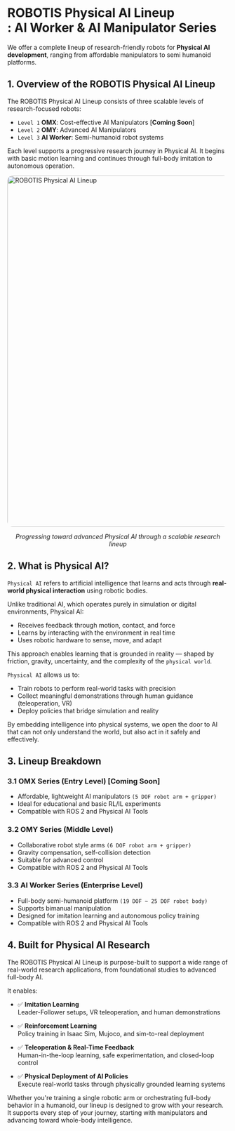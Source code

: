 # ROBOTIS Physical AI Lineup<br>: AI Worker & AI Manipulator Series

We offer a complete lineup of research-friendly robots for **Physical AI development**, ranging from affordable manipulators to semi humanoid platforms.

## 1. Overview of the ROBOTIS Physical AI Lineup

The ROBOTIS Physical AI Lineup consists of three scalable levels of research-focused robots:

- `Level 1` **OMX**: Cost-effective AI Manipulators [**Coming Soon**]
- `Level 2` **OMY**: Advanced AI Manipulators
- `Level 3` **AI Worker**: Semi-humanoid robot systems

Each level supports a progressive research journey in Physical AI. It begins with basic motion learning and continues through full-body imitation to autonomous operation.

<img src="/overview/physical_ai_lineup.png" alt="ROBOTIS Physical AI Lineup" style="border-radius: 12px; width: 800px;" />
<p align="center"><em>Progressing toward advanced Physical AI through a scalable research lineup</em></p>


## 2. What is Physical AI?

`Physical AI` refers to artificial intelligence that learns and acts through **real-world physical interaction** using robotic bodies.

Unlike traditional AI, which operates purely in simulation or digital environments, Physical AI:
- Receives feedback through motion, contact, and force
- Learns by interacting with the environment in real time
- Uses robotic hardware to sense, move, and adapt

This approach enables learning that is grounded in reality — shaped by friction, gravity, uncertainty, and the complexity of the `physical world`.

`Physical AI` allows us to:
- Train robots to perform real-world tasks with precision
- Collect meaningful demonstrations through human guidance (teleoperation, VR)
- Deploy policies that bridge simulation and reality

 By embedding intelligence into physical systems, we open the door to AI that can not only understand the world, but also act in it safely and effectively.


## 3. Lineup Breakdown

### 3.1 OMX Series (Entry Level) [Coming Soon]
- Affordable, lightweight AI manipulators `(5 DOF robot arm + gripper)`
- Ideal for educational and basic RL/IL experiments
- Compatible with ROS 2 and Physical AI Tools

### 3.2 OMY Series (Middle Level)
- Collaborative robot style arms `(6 DOF robot arm + gripper)`
- Gravity compensation, self-collision detection
- Suitable for advanced control
- Compatible with ROS 2 and Physical AI Tools

### 3.3 AI Worker Series (Enterprise Level)
- Full-body semi-humanoid platform `(19 DOF ~ 25 DOF robot body)`
- Supports bimanual manipulation
- Designed for imitation learning and autonomous policy training
- Compatible with ROS 2 and Physical AI Tools

## 4. Built for Physical AI Research

The ROBOTIS Physical AI Lineup is purpose-built to support a wide range of real-world research applications, from foundational studies to advanced full-body AI.

It enables:

- ✅ **Imitation Learning**  
  Leader-Follower setups, VR teleoperation, and human demonstrations

- ✅ **Reinforcement Learning**  
  Policy training in Isaac Sim, Mujoco, and sim-to-real deployment

- ✅ **Teleoperation & Real-Time Feedback**  
  Human-in-the-loop learning, safe experimentation, and closed-loop control

- ✅ **Physical Deployment of AI Policies**  
  Execute real-world tasks through physically grounded learning systems

Whether you're training a single robotic arm or orchestrating full-body behavior in a humanoid, our lineup is designed to grow with your research. It supports every step of your journey, starting with manipulators and advancing toward whole-body intelligence.
